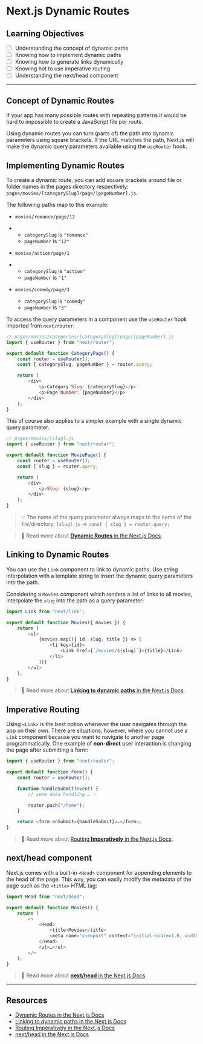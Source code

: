 # Next.js Dynamic Routes

## Learning Objectives

-   [ ] Understanding the concept of dynamic paths
-   [ ] Knowing how to implement dynamic paths
-   [ ] Knowing how to generate links dynamically
-   [ ] Knowing hot to use imperative routing
-   [ ] Understanding the next/head component

---

## Concept of Dynamic Routes

If your app has many possible routes with repeating patterns it would be hard to impossible to create a JavaScript file per route.

Using dynamic routes you can turn (parts of) the path into dynamic parameters using square brackets. If the URL matches the path, Next.js will make the dynamic query parameters available using the `useRouter` hook.

## Implementing Dynamic Routes

To create a dynamic route, you can add square brackets around file or folder names in the pages directory respectively: `pages/movies/[categorySlug]/page/[pageNumber].js`.

The following paths map to this example:

-   `movies/romance/page/12`
-   -   `categorySlug` is `"romance"`
    -   `pageNumber` is `"12"`
-   `movies/action/page/1`
-   -   `categorySlug` is `"action"`
    -   `pageNumber` is `"1"`
-   `movies/comedy/page/3`

    -   `categorySlug` is `"comedy"`
    -   `pageNumber` is `"3"`

To access the query parameters in a component use the `useRouter` hook imported from `next/router`:

```js
// pages/movies/categories/[categorySlug]/page/[pageNumber].js
import { useRouter } from "next/router";

export default function CategoryPage() {
	const router = useRouter();
	const { categorySlug, pageNumber } = router.query;

	return (
		<div>
			<p>Category Slug: {categorySlug}</p>
			<p>Page Number: {pageNumber}</p>
		</div>
	);
}
```

This of course also applies to a simpler example with a single dynamic query parameter.

```js
// pages/movies/[slug].js
import { useRouter } from "next/router";

export default function MoviePage() {
	const router = useRouter();
	const { slug } = router.query;

	return (
		<div>
			<p>Slug: {slug}</p>
		</div>
	);
}
```

> 💡 The name of the query parameter always maps to the name of the file/directory: `[slug].js` → `const { slug } = router.query;`

> 📙 Read more about [**Dynamic Routes** in the Next.js Docs](https://nextjs.org/docs/routing/dynamic-routes).

## Linking to Dynamic Routes

You can use the `Link`
component to link to dynamic paths. Use string interpolation with a template string to insert the dynamic query parameters into the path.

Considering a `Movies` component which renders a list of links to all movies, interpolate the `slug` into the path as a query parameter:

```js
import Link from "next/link";

export default function Movies({ movies }) {
	return (
		<ul>
			{movies.map(({ id, slug, title }) => (
				<li key={id}>
					<Link href={`/movies/${slug}`}>{title}</Link>
				</li>
			))}
		</ul>
	);
}
```

> 📙 Read more about
> [**Linking to dynamic paths** in the Next.js Docs](https://nextjs.org/docs/routing/introduction#linking-to-dynamic-paths).

## Imperative Routing

Using `<Link>` is the best option whenever the user navigates through the app on their own. There are
situations, however, where you cannot use a `Link` component because you want to navigate to another
page programmatically. One example of **non-direct** user interaction is changing the page after submitting a form:

```js
import { useRouter } from "next/router";

export default function Form() {
	const router = useRouter();

	function handleSubmit(event) {
		// some data handling … ✨

		router.push("/home");
	}

	return <form onSubmit={handleSubmit}>…</form>;
}
```

> 📙 Read more about [Routing **Imperatively** in the Next.js Docs](https://nextjs.org/docs/routing/imperatively).

## next/head component

Next.js comes with a built-in `<Head>` component for appending elements to the head of the page. This
way, you can easily modify the metadata of the page such as the `<title>` HTML tag:

```js
import Head from "next/head";

export default function Movies() {
	return (
		<>
			<Head>
				<title>Movies</title>
				<meta name="viewport" content="initial-scale=1.0, width=device-width" />
			</Head>
			<ul>…</ul>
		</>
	);
}
```

> 📙 Read more about [**next/head** in the Next.js Docs](https://nextjs.org/docs/api-reference/next/head).

---

## Resources

-   [Dynamic Routes in the Next.js Docs](https://nextjs.org/docs/routing/dynamic-routes)
-   [Linking to dynamic paths in the Next.js Docs](https://nextjs.org/docs/routing/introduction#linking-to-dynamic-paths)
-   [Routing Imperatively in the Next.js Docs](https://nextjs.org/docs/routing/imperatively)
-   [next/head in the Next.js Docs](https://nextjs.org/docs/api-reference/next/head)
